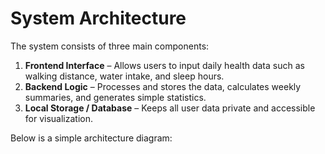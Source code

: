 # System Architecture

The system consists of three main components:

1. **Frontend Interface** – Allows users to input daily health data such as walking distance, water intake, and sleep hours.
2. **Backend Logic** – Processes and stores the data, calculates weekly summaries, and generates simple statistics.
3. **Local Storage / Database** – Keeps all user data private and accessible for visualization.

Below is a simple architecture diagram:

